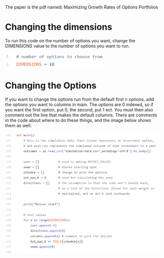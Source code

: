 The paper is the pdf named: Maximizing Growth Rates of Options Portfolios

# Changing the dimensions
To run this code on the number of options you want, change the DIMENSIONS value to the number of options you want to run. 

![Options](code-images/options.png "")

# Changing the Options
If you want to change the options run from the default first n options, add the options you want to columns in main. The options are 0 indexed, so if you want the first option, put 0, the second, put 1 ect. You must then also  comment out the line that makes the default columns. There are comments in the code about where to do these things, and the image below shows them as well.

![Columns](code-images/columns.png "")
